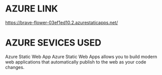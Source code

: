 
# AZURE LINK
https://brave-flower-03ef1ed10.2.azurestaticapps.net/

# AZURE SEVICES USED
Azure Static Web App Azure Static Web Apps allows you to build modern web applications that automatically publish to the web as your code changes.


